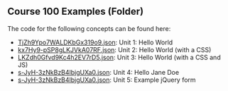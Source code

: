 ## Course 100 Examples \(Folder\)

The code for the following concepts can be found here: 

- [TjZh9Ypo7WALDKbGx319o9.json](TjZh9Ypo7WALDKbGx319o9.json): Unit 1: Hello World
- [kx7Hy9\-pSP8gLKJVkA07RF.json](kx7Hy9-pSP8gLKJVkA07RF.json): Unit 2: Hello World \(with a CSS\)
- [LKZdh0Gfvd9Kc4h2EV7rD5.json](LKZdh0Gfvd9Kc4h2EV7rD5.json): Unit 3: Hello World \(with a CSS and JS\)
- [s\-JyH\-3zNkBzB4lbjgUXa0.json](s-JyH-3zNkBzB4lbjgUXa0.json): Unit 4: Hello Jane Doe
- [s\-JyH\-3zNkBzB4lbjgUXa0.json](s-JyH-3zNkBzB4lbjgUXa0.json): Unit 5: Example jQuery form
